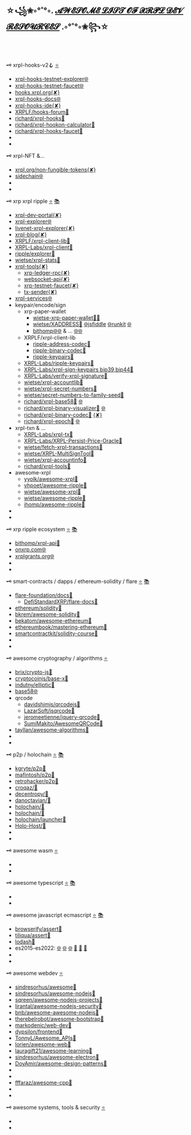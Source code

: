 
## ☆꧁✬◦°˚°◦. [𝓐𝓦𝓔𝓢𝓞𝓜𝓔 𝓛𝓘𝓢𝓣 𝓞𝓕 𝓧𝓡𝓟𝓛 𝓓𝓔𝓥 𝓡𝓔𝓢𝓞𝓤𝓡𝓒𝓔𝓢](https://github.com/f1f47a23/AWESOME/blob/main/AWESOME-LIST-OF-XRPL-DEV-RESOURCES.md) .◦°˚°◦✬꧂☆


<br><br>

🗝️ xrpl-hooks-v2🪝 [⭐](https://github.com/stars/f1f47a23/lists/xrpl-hooks)<br>

- [xrpl-hooks-testnet-explorer🌐](https://hooks-testnet-v2-explorer.xrpl-labs.com/)
- [xrpl-hooks-testnet-faucet🌐](https://hooks-testnet-v2.xrpl-labs.com/)
- [hooks.xrpl.org{✘}](https://hooks.xrpl.org/)
- [xrpl-hooks-docs🌐](https://xrpl-hooks.readme.io/)
- [xrpl-hooks-ide{✘}](https://hooks-builder.xrpl.org/develop)
- [XRPLF/hooks-forum🧰](https://github.com/XRPLF/Hooks/discussions)
- [richard/xrpl-hooks🧰](https://github.com/RichardAH/xrpl.js)
- [richard/xrpl-hookon-calculator🧰](https://github.com/RichardAH/xrpl-hookon-calculator)
- [richard/xrpl-hooks-faucet🧰](https://github.com/RichardAH/hooks-faucet)
- []()
- []()


🗝️ xrpl-NFT &...<br>

- [xrpl.org/non-fungible-tokens{✘}](https://xrpl.org/non-fungible-tokens.html)
- [sidechain🌐](https://dev.to/ripplexdev/a-vision-for-federated-sidechains-on-the-xrp-ledger-2o7o)
- []()
- []()



🗝️ xrp xrpl ripple [⭐](https://github.com/stars/f1f47a23/lists/xrpl) [📚](https://github.com/topics/xrpl)<br>

- [xrpl-dev-portal{✘}](https://xrpl.org/)
- [xrpl-explorer🌐](https://explorer.xrplf.org/)
- [livenet-xrpl-explorer{✘}](https://livenet.xrpl.org/)
- [xrpl-blog{✘}](https://xrpl.org/blog/)
- [XRPLF/xrpl-client-lib🧰](https://github.com/XRPLF/xrpl.js)
- [XRPL-Labs/xrpl-client🧰](https://github.com/XRPL-Labs/xrpl-client)
- [ripple/explorer🧰](https://github.com/ripple/explorer)
- [wietse/xrpl-stats🧰](https://github.com/WietseWind/xrp-ledgerstats)
- [xrpl-tools{✘}](https://xrpl.org/dev-tools.html)
  - [xrp-ledger-rpc{✘}](https://xrpl.org/xrp-ledger-rpc-tool.html)
  - [websocket-api{✘}](https://xrpl.org/websocket-api-tool.html)
  - [xrp-testnet-faucet{✘}](https://xrpl.org/xrp-testnet-faucet.html)
  - [tx-sender{✘}](https://xrpl.org/tx-sender.html)
- [xrpl-services🌐](https://xrpl.services/)
- keypair/encode/sign
  - xrp-paper-wallet
    - [wietse-xrp-paper-wallet🧰](https://github.com/WietseWind/XRP-Paper-Account)[🌐](https://www.xrpaddress.org/)
    - [wietse/XADDRESS🧰](https://github.com/xrp-community/xrpl-tagged-address-codec) [🌐jsfiddle](https://jsfiddle.net/WietseWind/05rpvbag/) [🌐runkit](https://runkit.com/wietsewind/5cbf111b51e3ee00127b2b59) [🌐](https://xrpaddress.info/)
    - [bithomp🌐](https://bithomp.github.io/xrp-paper-wallet/)[🌐](https://bithomp.com/paperwallet/) & ... [🌐](https://www.xrppaperwallet.com/)[🌐](https://ripplepaperwallet.com/)
  - XRPLF/xrpl-client-lib
    - [ripple-address-codec🧰](https://github.com/XRPLF/xrpl.js/tree/main/packages/ripple-address-codec)
    - [ripple-binary-codec🧰](https://github.com/XRPLF/xrpl.js/tree/main/packages/ripple-binary-codec)
    - [ripple-keypairs🧰](https://github.com/XRPLF/xrpl.js/tree/main/packages/ripple-keypairs)
  - [XRPL-Labs/ripple-keypairs🧰](https://github.com/XRPL-Labs/ripple-keypairs)
  - [XRPL-Labs/xrpl-sign-keypairs bip39,bip44🧰](https://github.com/XRPL-Labs/xrpl-sign-keypairs)
  - [XRPL-Labs/verify-xrpl-signature🧰](https://github.com/XRPL-Labs/verify-xrpl-signature)
  - [wietse/xrpl-accountlib🧰](https://github.com/WietseWind/xrpl-accountlib)
  - [wietse/xrpl-secret-numbers🧰](https://github.com/WietseWind/xrpl-secret-numbers)
  - [wietse/secret-numbers-to-family-seed🧰](https://github.com/WietseWind/secret-numbers-to-family-seed)
  - [richard/xrpl-base58🧰](https://github.com/RichardAH/xrpl-base58-tool) [🌐](https://richardah.github.io/xrpl-base58-tool/)
  - [richard/xrpl-binary-visualizer🧰](https://github.com/RichardAH/xrpl-binary-visualizer) [🌐](https://richardah.github.io/xrpl-binary-visualizer/)
  - [richard/xrpl-binary-codec🧰](https://github.com/RichardAH/xrpl-binary-codec) [{✘}](https://xrpl.org/serialization.html)
  - [richard/xrpl-epoch🧰](https://github.com/RichardAH/xrpl-epoch-converter) [🌐](https://richardah.github.io/xrpl-epoch-converter/index.html)
- xrpl-txn & ...
  - [XRPL-Labs/xrpl-tx🧰](https://github.com/XRPL-Labs/XrplTxData)
  - [XRPL-Labs/XRPL-Persist-Price-Oracle🧰](https://github.com/XRPL-Labs/XRPL-Persist-Price-Oracle)
  - [wietse/fetch-xrpl-transactions🧰](https://github.com/WietseWind/fetch-xrpl-transactions)
  - [wietse/XRPL-MultiSignTool🧰](https://github.com/WietseWind/XRPL-MultiSignTool)
  - [wietse/xrpl-accountinfo🧰](https://github.com/WietseWind/fetch-xrpl-accounts)
  - [richard/xrpl-tools🧰](https://github.com/RichardAH/xrpl-tools)
- awesome-xrpl
  - [yyolk/awesome-xrpl🧰](https://github.com/yyolk/awesome-xrpl)
  - [vhpoet/awesome-ripple🧰](https://github.com/vhpoet/awesome-ripple)
  - [wietse/awesome-xrpl🧰](https://github.com/WietseWind/awesome-xrpl)
  - [wietse/awesome-ripple🧰](https://github.com/WietseWind/awesome-ripple)
  - [ihomp/awesome-ripple🧰](https://github.com/ihomp/awesome-ripple)
- []()
- []()




🗝️ xrp ripple ecosystem [⭐](https://github.com/stars/f1f47a23/lists/ripple-xrp-ecosystem) [📚](https://github.com/topics/xrp)<br>

- [bithomp/xrpl-api🧰](https://github.com/Bithomp/xrpl-api)
- [onxrp.com🌐](https://onxrp.com/)
- [xrplgrants.org🌐](https://xrplgrants.org/)
- []()
- []()

🗝️ smart-contracts / dapps / ethereum-solidity / flare [⭐](https://github.com/stars/f1f47a23/lists/smart-contracts-dapps) [📚](https://github.com/topics/ethereum)<br>

- [flare-foundation/docs🧰](https://github.com/flare-foundation/docs)
  - [DefiStandardXRP/flare-docs🧰](https://github.com/DefiStandardXRP/docs)
- [ethereum/solidity🧰](https://github.com/ethereum/solidity)
- [bkrem/awesome-solidity🧰](https://github.com/bkrem/awesome-solidity)
- [bekatom/awesome-ethereum🧰](https://github.com/bekatom/awesome-ethereum)
- [ethereumbook/mastering-ethereum🧰](https://github.com/ethereumbook/ethereumbook)
- [smartcontractkit/solidity-course🧰](https://github.com/smartcontractkit/full-blockchain-solidity-course-py)
- []()
- []()

🗝️ awesome cryptography / algorithms [⭐](https://github.com/stars/f1f47a23/lists/awesome-crypto)<br>

- [brix/crypto-js🧰](https://github.com/brix/crypto-js)
- [cryptocoinjs/base-x🧰](https://github.com/cryptocoinjs/base-x)
- [indutny/elliptic🧰](https://github.com/indutny/elliptic)
- [base58🌐](https://incoherency.co.uk/base58/)
- qrcode
  - [davidshimjs/qrcodejs🧰](https://github.com/davidshimjs/qrcodejs)
  - [LazarSoft/jsqrcode🧰](https://github.com/LazarSoft/jsqrcode)
  - [jeromeetienne/jquery-qrcode🧰](https://github.com/jeromeetienne/jquery-qrcode)
  - [SumiMakito/AwesomeQRCode🧰](https://github.com/SumiMakito/AwesomeQRCode)
- [tayllan/awesome-algorithms🧰](https://github.com/tayllan/awesome-algorithms)
- []()
- []()


🗝️ p2p / holochain [⭐](https://github.com/stars/f1f47a23/lists/p2p-holochain) [📚](https://github.com/topics/p2p)<br>

- [kgryte/p2p🧰](https://github.com/kgryte/awesome-peer-to-peer)
- [mafintosh/p2p🧰](https://github.com/mafintosh/awesome-p2p)
- [retrohacker/p2p🧰](https://github.com/retrohacker/awesome-p2p)
- [croqaz/🧰](https://github.com/croqaz/awesome-decentralized)
- [decentropy/🧰](https://github.com/decentropy/awesome-decentralized)
- [danoctavian/🧰](https://github.com/danoctavian/awesome-anti-censorship)
- [holochain/🧰](https://github.com/holochain/holochain)
- [holochain/🧰](https://github.com/holochain/happ-build-tutorial)
- [holochain/launcher🧰](https://github.com/holochain/launcher)
- [Holo-Host/🧰](https://github.com/Holo-Host/holo-nixpkgs)
- []()
- []()

🗝️ awesome wasm [⭐](https://github.com/stars/f1f47a23/lists/awesome-wasm)<br>

- []()
- []()

🗝️ awesome typescript [⭐](https://github.com/stars/f1f47a23/lists/awesome-typescript) [📚](https://github.com/topics/typescript)<br>

- []()
- []()

🗝️ awesome javascript ecmascript [⭐](https://github.com/stars/f1f47a23/lists/awesome-javascript) [📚](https://github.com/topics/javascript)<br>

- [browserify/assert🧰](https://github.com/browserify/commonjs-assert)
- [tiliqua/assert🧰](https://github.com/Tiliqua/assert-js)
- [lodash🧰](https://github.com/lodash/lodash)
- es2015-es2022: [🌐](https://yagmurcetintas.com/journal/whats-new-in-es2022) [🌐](https://dev.to/jasmin/whats-new-in-es2022-1de6) 
 [🌐](https://deliciousinsights.github.io/confoo-es2022/#/mainTitle) [🧰](https://github.com/sudheerj/ECMAScript-features) [🧰](https://github.com/tc39/proposals) [🧰](https://github.com/daumann/ECMAScript-new-features-list)
- []()
- []()

🗝️ awesome webdev [⭐](https://github.com/stars/f1f47a23/lists/awesome-webdev)<br>

- [sindresorhus/awesome🧰](https://github.com/sindresorhus/awesome)
- [sindresorhus/awesome-nodejs🧰](https://github.com/sindresorhus/awesome-nodejs)
- [sqreen/awesome-nodejs-projects🧰](https://github.com/sqreen/awesome-nodejs-projects)
- [lirantal/awesome-nodejs-security🧰](https://github.com/lirantal/awesome-nodejs-security)
- [bnb/awesome-awesome-nodejs🧰](https://github.com/bnb/awesome-awesome-nodejs)
- [therebelrobot/awesome-bootstrap🧰](https://github.com/therebelrobot/awesome-bootstrap)
- [markodenic/web-dev🧰](https://github.com/markodenic/web-development-resources)
- [dypsilon/frontend🧰](https://github.com/dypsilon/frontend-dev-bookmarks)
- [TonnyL/Awesome_APIs🧰](https://github.com/TonnyL/Awesome_APIs)
- [lorien/awesome-web🧰](https://github.com/lorien/awesome-web-scraping)
- [lauragift21/awesome-learning🧰](https://github.com/lauragift21/awesome-learning-resources)
- [sindresorhus/awesome-electron🧰](https://github.com/sindresorhus/awesome-electron)
- [DovAmir/awesome-design-patterns🧰](https://github.com/DovAmir/awesome-design-patterns)
- []()
- []()
- [fffaraz/awesome-cpp🧰](https://github.com/fffaraz/awesome-cpp)
- []()
- []()


🗝️ awesome systems, tools & security [⭐](https://github.com/stars/f1f47a23/lists/awesome-security)<br>

- []()
- []()

<br><br>


